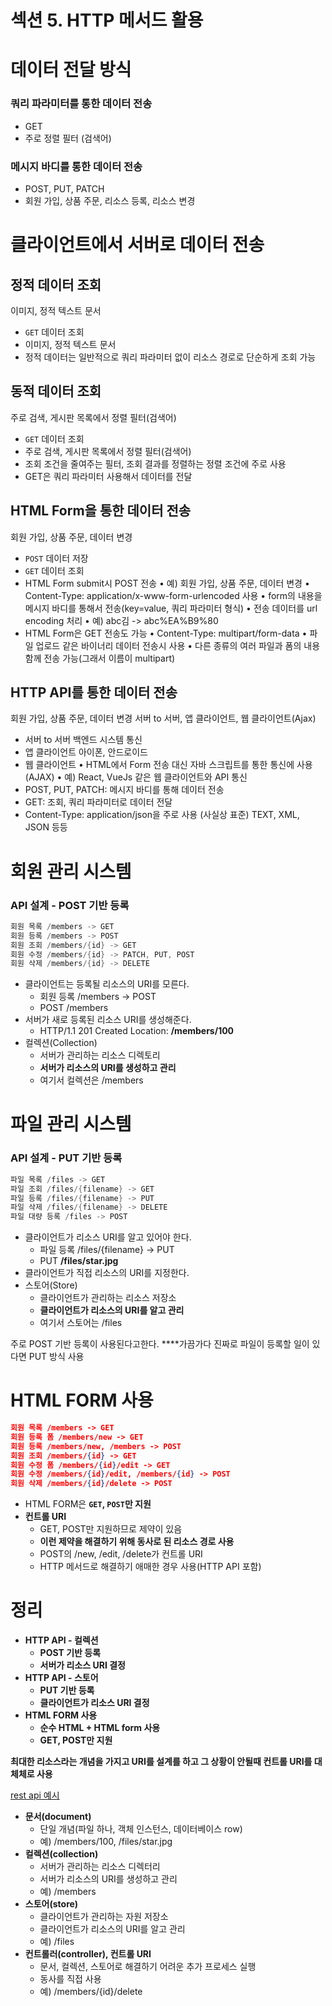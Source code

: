 # 섹션 5. HTTP 메서드 활용

# 데이터 전달 방식

### 쿼리 파라미터를 통한 데이터 전송

- GET
- 주로 정렬 필터 (검색어)

### 메시지 바디를 통한 데이터 전송

- POST, PUT, PATCH
- 회원 가입, 상품 주문, 리소스 등록, 리소스 변경

# **클라이언트에서 서버로 데이터 전송**

## **정적 데이터 조회**

이미지, 정적 텍스트 문서

- `GET` 데이터 조회
- 이미지, 정적 텍스트 문서
- 정적 데이터는 일반적으로 쿼리 파라미터 없이 리소스 경로로 단순하게 조회 가능

## **동적 데이터 조회**

주로 검색, 게시판 목록에서 정렬 필터(검색어)

- `GET` 데이터 조회
- 주로 검색, 게시판 목록에서 정렬 필터(검색어)
- 조회 조건을 줄여주는 필터, 조회 결과를 정렬하는 정렬 조건에 주로 사용
- GET은 쿼리 파라미터 사용해서 데이터를 전달

## **HTML Form을 통한 데이터 전송**

회원 가입, 상품 주문, 데이터 변경

- `POST` 데이터 저장
- `GET` 데이터 조회
- HTML Form submit시 POST 전송
• 예) 회원 가입, 상품 주문, 데이터 변경
• Content-Type: application/x-www-form-urlencoded 사용
• form의 내용을 메시지 바디를 통해서 전송(key=value, 쿼리 파라미터 형식)
• 전송 데이터를 url encoding 처리
• 예) abc김 -> abc%EA%B9%80
- HTML Form은 GET 전송도 가능
• Content-Type: multipart/form-data
• 파일 업로드 같은 바이너리 데이터 전송시 사용
• 다른 종류의 여러 파일과 폼의 내용 함께 전송 가능(그래서 이름이 multipart)

## **HTTP API를 통한 데이터 전송**

회원 가입, 상품 주문, 데이터 변경
서버 to 서버, 앱 클라이언트, 웹 클라이언트(Ajax)

- 서버 to 서버
백엔드 시스템 통신
- 앱 클라이언트
아이폰, 안드로이드
- 웹 클라이언트
• HTML에서 Form 전송 대신 자바 스크립트를 통한 통신에 사용(AJAX)
• 예) React, VueJs 같은 웹 클라이언트와 API 통신
- POST, PUT, PATCH: 메시지 바디를 통해 데이터 전송
- GET: 조회, 쿼리 파라미터로 데이터 전달
- Content-Type: application/json을 주로 사용 (사실상 표준)
TEXT, XML, JSON 등등

# **회원 관리 시스템**

### **API 설계 - POST 기반 등록**

```java
회원 목록 /members -> GET
회원 등록 /members -> POST
회원 조회 /members/{id} -> GET
회원 수정 /members/{id} -> PATCH, PUT, POST
회원 삭제 /members/{id} -> DELETE
```

- 클라이언트는 등록될 리소스의 URI를 모른다.
    - 회원 등록 /members -> POST
    - POST /members
- 서버가 새로 등록된 리소스 URI를 생성해준다.
    - HTTP/1.1 201 Created
    Location: **/members/100**
- 컬렉션(Collection)
    - 서버가 관리하는 리소스 디렉토리
    - **서버가 리소스의 URI를 생성하고 관리**
    - 여기서 컬렉션은 /members

# **파일 관리 시스템**

### **API 설계 - PUT 기반 등록**

```java
파일 목록 /files -> GET
파일 조회 /files/{filename} -> GET
파일 등록 /files/{filename} -> PUT
파일 삭제 /files/{filename} -> DELETE
파일 대량 등록 /files -> POST
```

- 클라이언트가 리소스 URI를 알고 있어야 한다.
    - 파일 등록 /files/{filename} -> PUT
    - PUT **/files/star.jpg**
- 클라이언트가 직접 리소스의 URI를 지정한다.
- 스토어(Store)
    - 클라이언트가 관리하는 리소스 저장소
    - **클라이언트가 리소스의 URI를 알고 관리**
    - 여기서 스토어는 /files

주로 POST 기반 등록이 사용된다고한다.
****가끔가다 진짜로 파일이 등록할 일이 있다면 PUT 방식 사용

# **HTML FORM 사용**

```json
회원 목록 /members -> GET
회원 등록 폼 /members/new -> GET
회원 등록 /members/new, /members -> POST
회원 조회 /members/{id} -> GET
회원 수정 폼 /members/{id}/edit -> GET
회원 수정 /members/{id}/edit, /members/{id} -> POST
회원 삭제 /members/{id}/delete -> POST
```

- HTML FORM은 **`GET`, `POST`만 지원**
- **컨트롤 URI**
    - GET, POST만 지원하므로 제약이 있음
    - **이런 제약을 해결하기 위해 동사로 된 리소스 경로 사용**
    - POST의 /new, /edit, /delete가 컨트롤 URI
    - HTTP 메서드로 해결하기 애매한 경우 사용(HTTP API 포함)

# 정리

- **HTTP API - 컬렉션**
    - **POST 기반 등록**
    - **서버가 리소스 URI 결정**
- **HTTP API - 스토어**
    - **PUT 기반 등록**
    - **클라이언트가 리소스 URI 결정**
- **HTML FORM 사용**
    - **순수 HTML + HTML form 사용**
    - **GET, POST만 지원**

**최대한 리소스라는 개념을 가지고 URI를 설계를 하고 그 상황이 안될때 컨트롤 URI를 대체체로 사용**

[rest api 예시](https://restfulapi.net/resource-naming/)

- **문서(document)**
    - 단일 개념(파일 하나, 객체 인스턴스, 데이터베이스 row)
    - 예) /members/100, /files/star.jpg
- **컬렉션(collection)**
    - 서버가 관리하는 리소스 디렉터리
    - 서버가 리소스의 URI를 생성하고 관리
    - 예) /members
- **스토어(store)**
    - 클라이언트가 관리하는 자원 저장소
    - 클라이언트가 리소스의 URI를 알고 관리
    - 예) /files
- **컨트롤러(controller), 컨트롤 URI**
    - 문서, 컬렉션, 스토어로 해결하기 어려운 추가 프로세스 실행
    - 동사를 직접 사용
    - 예) /members/{id}/delete